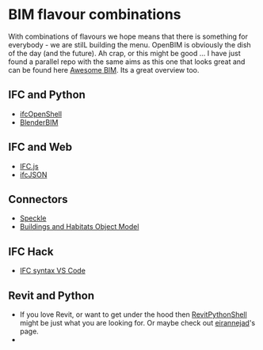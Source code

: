 # BIM flavour combinations

With combinations of flavours we hope means that there is something for everybody - we are stilL building the menu. OpenBIM is obviously the dish of the day (and the future). Ah crap, or this might be good ... I have just found a parallel repo with the same aims as this one that looks great and can be found here [Awesome BIM](https://mitevpi.github.io/awesome-bim/). Its a great overview too.

## IFC and Python
- [ifcOpenShell](https://github.com/ISBE-TUe/IfcOpenShell)
- [BlenderBIM](https://blenderbim.org/)

## IFC and Web
- [IFC.js](https://agviegas.github.io/ifcjs-docs/#/introduction)
- [ifcJSON](https://github.com/buildingSMART/ifcJSON)

## Connectors

- [Speckle](https://speckle.systems/)
- [Buildings and Habitats Object Model](https://bhom.xyz/)

## IFC Hack

- [IFC syntax VS Code ](https://github.com/AlanRynne/ifc-syntax)

## Revit and Python
- If you love Revit, or want to get under the hood then [RevitPythonShell](https://github.com/architecture-building-systems/revitpythonshell) might be just what you are looking for. Or maybe check out [eirannejad](https://github.com/eirannejad)'s page.
- 
